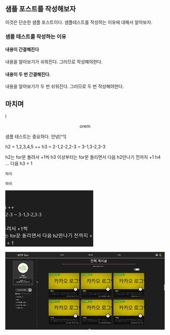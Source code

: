 ## 샘플 포스트를 작성해보자

이것은 단순한 샘플 포스트이다. 샘플테스트를 작성하는 이유에 대해서 알아보자.
### 샘플 테스트를 작성하는 이유
#### 내용이 간결해진다
내용을 알아보기가 쉬워진다. 그러므로 작성해야한다.

#### 내용이 두 번 간결해진다.
내용을 알아보기가 두 번 쉬워진다. 그러므로 두 번 작성해야한다.

## 마치며
l<center>orem</center>

샘플 테스트는 중요하다.
안녕[^1]





h2 = 1,2,3,4,5 ++
h3 = 2-1,2-2,2-3 ~ 3-1,3-2,3-3

h2는 for문 돌려서 +1씩
h3 이상부터는 for문 돌리면서 다음 h2만나기 전까지 +1
h4 ... 다음 h3 + 1

`하이`
```
하이
```





![](image/Pasted%20image%2020240218092441.png)




![](image/thumb_85673599-b025-460e-acd5-072c0b814754_SPA%20뒤로가기%20이슈%20해결%20전%20(1)%201.gif)